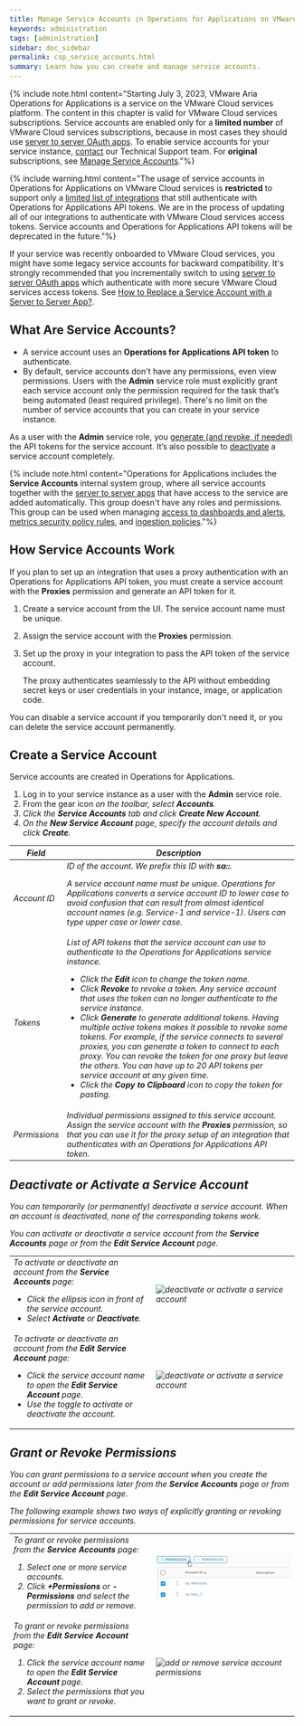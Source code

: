 ```yaml
---
title: Manage Service Accounts in Operations for Applications on VMware Cloud Services
keywords: administration
tags: [administration]
sidebar: doc_sidebar
permalink: csp_service_accounts.html
summary: Learn how you can create and manage service accounts.
---
```


{% include note.html content="Starting July 3, 2023, VMware Aria Operations for Applications is a service on the VMware Cloud services platform. The content in this chapter is valid for VMware Cloud services subscriptions. Service accounts are enabled only for a **limited number** of VMware Cloud services subscriptions, because in most cases they should use [server to server OAuth apps](csp_server_to_server_apps.html). To enable service accounts for your service instance, [contact](wavefront_support_feedback.html) our Technical Support team. For **original** subscriptions, see [Manage Service Accounts](service-accounts.html)."%}

{% include warning.html content="The usage of service accounts in Operations for Applications on VMware Cloud services is **restricted** to support only a [limited list of integrations](integrations_onboarded_subscriptions.html#integrations-that-use-operations-for-applications-api-tokens) that still authenticate with Operations for Applications API tokens. We are in the process of updating all of our integrations to authenticate with VMware Cloud services access tokens. Service accounts and Operations for Applications API tokens will be deprecated in the future."%}

If your service was recently onboarded to VMware Cloud services, you might have some legacy service accounts for backward compatibility. It's strongly recommended that you incrementally switch to using [server to server OAuth apps](csp_server_to_server_apps.html) which authenticate with more secure VMware Cloud services access tokens. See [How to Replace a Service Account with a Server to Server App?](csp_migration.html#how-to-replace-a-service-account-with-a-server-to-server-app).

## What Are Service Accounts?

* A service account uses an **Operations for Applications API token** to authenticate.
* By default, service accounts don't have any permissions, even view permissions. Users with the **Admin** service role must explicitly grant each service account only the permission required for the task that’s being automated (least required privilege). There's no limit on the number of service accounts that you can create in your service instance. 

As a user with the **Admin** service role, you [generate (and revoke, if needed)](csp_api_tokens.html#managing-the-operations-for-applications-api-tokens-for-a-service-account) the API tokens for the service account. It’s also possible to [deactivate](csp_service_accounts.html#deactivate-or-activate-a-service-account) a service account completely. 

{% include note.html content="Operations for Applications includes the **Service Accounts** internal system group, where all service accounts together with the [server to server apps](csp_server_to_server_apps.html) that have access to the service are added automatically. This group doesn't have any roles and permissions. This group can be used when managing [access to dashboards and alerts](csp_access.html), [metrics security policy rules](csp_metrics_security.html), and [ingestion policies](ingestion_policies.html)."%}

## How Service Accounts Work

If you plan to set up an integration that uses a proxy authentication with an Operations for Applications API token, you must create a service account with the **Proxies** permission and generate an API token for it.

1. Create a service account from the UI. The service account name must be unique.
2. Assign the service account with the **Proxies** permission.
3. Set up the proxy in your integration to pass the API token of the service account.

   The proxy authenticates seamlessly to the API without embedding secret keys or user credentials in your instance, image, or application code.

You can disable a service account if you temporarily don't need it, or you can delete the service account permanently.


## Create a Service Account

Service accounts are created in Operations for Applications.

1. Log in to your service instance as a user with the **Admin** service role.
1. From the gear icon <i class="fa fa-cog"/> on the toolbar, select **Accounts**.
2. Click the **Service Accounts** tab and click **Create New Account**.
3. On the **New Service Account** page, specify the account details and click **Create**.

<table style="width: 100%;">
<tbody>
<thead>
<tr><th width="15%">Field</th><th width="85%">Description</th></tr>
</thead>
<tr>
<td>
Account ID</td>
<td>ID of the account. We prefix this ID with <strong>sa::</strong>. <p>A service account name must be unique. Operations for Applications converts a service account ID to lower case to avoid confusion that can result from almost identical account names (e.g. Service-1 and service-1). Users can type upper case or lower case. </p> </td>
</tr>
<tr>
<td>
Tokens</td>
<td>List of API tokens that the service account can use to authenticate to the Operations for Applications service instance.
<ul><li>Click the <strong>Edit</strong> icon to change the token name. </li>
<li>Click <strong>Revoke</strong> to revoke a token. Any service account that uses the token can no longer authenticate to the service instance. </li>
<li>Click <strong>Generate</strong> to generate additional tokens. Having multiple active tokens makes it possible to revoke some tokens. For example, if the service connects to several proxies, you can generate a token to connect to each proxy. You can revoke the token for one proxy but leave the others. You can have up to 20 API tokens per service account at any given time.</li>
<li>Click the <strong>Copy to Clipboard</strong> icon to copy the token for pasting.</li>
</ul></td>
</tr>
<tr>
<td>Permissions</td>
<td>Individual permissions assigned to this service account. Assign the service account with the <strong>Proxies</strong> permission, so that you can use it for the proxy setup of an integration that authenticates with an Operations for Applications API token.</td>
</tr>
</tbody>
</table>

## Deactivate or Activate a Service Account

You can temporarily (or permanently) deactivate a service account. When an account is deactivated, none of the corresponding tokens work.

You can activate or deactivate a service account from the **Service Accounts** page or from the **Edit Service Account** page.

<table style="width: 100%;">
<tbody>
<tr>
<td width="50%">
To activate or deactivate an account from the <strong>Service Accounts</strong> page:
<ul><li>Click the ellipsis icon in front of the service account. </li>
<li>Select <strong>Activate</strong> or <strong>Deactivate</strong>.</li>
</ul></td>
<td width="50%"><img src="/images/sa_deactivate_multi.png" alt="deactivate or activate a service account"/></td>
</tr>
<tr>
<td width="50%">
To activate or deactivate an account from the <strong>Edit Service Account</strong> page:
<ul><li>Click the service account name to open the <strong>Edit Service Account</strong> page. </li>
<li>Use the toggle to activate or deactivate the account.</li>
</ul></td>
<td width="50%"><img src="/images/sa_deactivate.png" alt="deactivate or activate a service account"/></td>
</tr>
</tbody>
</table>

## Grant or Revoke Permissions

You can grant permissions to a service account when you create the account or add permissions later from the **Service Accounts** page or from the **Edit Service Account** page.

The following example shows two ways of explicitly granting or revoking permissions for service accounts.

<table style="width: 100%;">
<tbody>
<tr>
<td width="50%">
To grant or revoke permissions from the <strong>Service Accounts</strong> page:
<ol><li>Select one or more service accounts. </li>
<li>Click <strong>+Permissions</strong> or <strong>-Permissions</strong> and select the permission to add or remove.</li>
</ol></td>
<td width="50%"><img src="/images/csp_sa_add_permission_global.png" alt="add or remove service account permissions"/></td>
</tr>
<tr>
<td width="50%">
To grant or revoke permissions from the <strong>Edit Service Account</strong> page:
<ol><li>Click the service account name to open the <strong>Edit Service Account</strong> page. </li>
<li>Select the permissions that you want to grant or revoke.</li>
</ol></td>
<td width="50%"><img src="/images/sa_add_permission_single.png" alt="add or remove service account permissions"/></td>
</tr>

</tbody>
</table>


